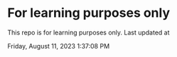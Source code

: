 # For learning purposes only
This repo is for learning purposes only.
Last updated at

Friday, August 11, 2023 1:37:08 PM

